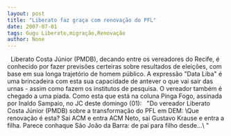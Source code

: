 ```yaml
---
layout: post
title: "Liberato faz graça com renovação do PFL"
date: 2007-07-01
tags: Gugu Liberato,migração,Renovação
author: None
---
```

&nbsp;
Liberato Costa J&uacute;nior (PMDB), decando entre os vereadores do Recife, &eacute; conhecido por fazer previs&otilde;es certeiras sobre resultados de elei&ccedil;&otilde;es, com base em sua longa trajet&oacute;rio de homem p&uacute;blico.&nbsp;A express&atilde;o&nbsp;&quot;Data Liba&quot; &eacute; uma brincadeira com esta sua capacidade de antever o que vai sair das urnas - assim como fazem os&nbsp;institutos de pesquisa. O vereador tamb&eacute;m &eacute; chegado a uma piada. Como esta que est&aacute; na coluna Pinga Fogo, assinada por&nbsp;Inaldo Sampaio, no JC deste domingo (01):&nbsp;&nbsp;
&quot;Do vereador Liberato Costa J&uacute;nior (PMDB) sobre a transforma&ccedil;&atilde;o do PFL em DEM: \Que renova&ccedil;&atilde;o &eacute; esta? Sai ACM e entra ACM Neto, sai Gustavo Krause e entra a filha. Parece conhaque S&atilde;o Jo&atilde;o da Barra: de pai para filho desde...\ &quot; 